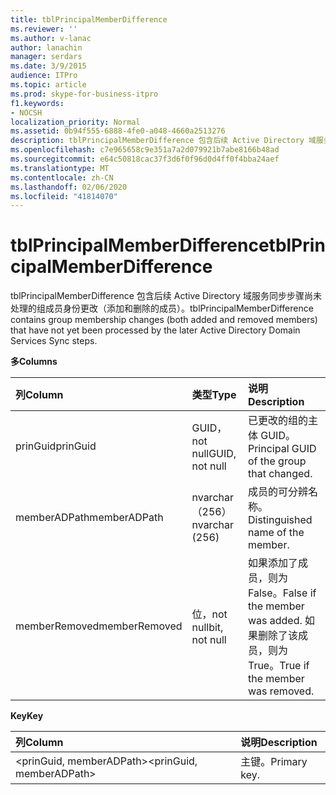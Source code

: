 ```yaml
---
title: tblPrincipalMemberDifference
ms.reviewer: ''
ms.author: v-lanac
author: lanachin
manager: serdars
ms.date: 3/9/2015
audience: ITPro
ms.topic: article
ms.prod: skype-for-business-itpro
f1.keywords:
- NOCSH
localization_priority: Normal
ms.assetid: 0b94f555-6888-4fe0-a048-4660a2513276
description: tblPrincipalMemberDifference 包含后续 Active Directory 域服务同步步骤尚未处理的组成员身份更改（添加和删除的成员）。
ms.openlocfilehash: c7e965658c9e351a7a2d079921b7abe8166b48ad
ms.sourcegitcommit: e64c50818cac37f3d6f0f96d0d4ff0f4bba24aef
ms.translationtype: MT
ms.contentlocale: zh-CN
ms.lasthandoff: 02/06/2020
ms.locfileid: "41814070"
---
```

# <a name="tblprincipalmemberdifference"></a><span data-ttu-id="78bba-103">tblPrincipalMemberDifference</span><span class="sxs-lookup"><span data-stu-id="78bba-103">tblPrincipalMemberDifference</span></span>
 
<span data-ttu-id="78bba-104">tblPrincipalMemberDifference 包含后续 Active Directory 域服务同步步骤尚未处理的组成员身份更改（添加和删除的成员）。</span><span class="sxs-lookup"><span data-stu-id="78bba-104">tblPrincipalMemberDifference contains group membership changes (both added and removed members) that have not yet been processed by the later Active Directory Domain Services Sync steps.</span></span>
  
<span data-ttu-id="78bba-105">**多**</span><span class="sxs-lookup"><span data-stu-id="78bba-105">**Columns**</span></span>

|<span data-ttu-id="78bba-106">**列**</span><span class="sxs-lookup"><span data-stu-id="78bba-106">**Column**</span></span>|<span data-ttu-id="78bba-107">**类型**</span><span class="sxs-lookup"><span data-stu-id="78bba-107">**Type**</span></span>|<span data-ttu-id="78bba-108">**说明**</span><span class="sxs-lookup"><span data-stu-id="78bba-108">**Description**</span></span>|
|:-----|:-----|:-----|
|<span data-ttu-id="78bba-109">prinGuid</span><span class="sxs-lookup"><span data-stu-id="78bba-109">prinGuid</span></span>  <br/> |<span data-ttu-id="78bba-110">GUID，not null</span><span class="sxs-lookup"><span data-stu-id="78bba-110">GUID, not null</span></span>  <br/> |<span data-ttu-id="78bba-111">已更改的组的主体 GUID。</span><span class="sxs-lookup"><span data-stu-id="78bba-111">Principal GUID of the group that changed.</span></span>  <br/> |
|<span data-ttu-id="78bba-112">memberADPath</span><span class="sxs-lookup"><span data-stu-id="78bba-112">memberADPath</span></span>  <br/> |<span data-ttu-id="78bba-113">nvarchar （256）</span><span class="sxs-lookup"><span data-stu-id="78bba-113">nvarchar (256)</span></span>  <br/> |<span data-ttu-id="78bba-114">成员的可分辨名称。</span><span class="sxs-lookup"><span data-stu-id="78bba-114">Distinguished name of the member.</span></span>  <br/> |
|<span data-ttu-id="78bba-115">memberRemoved</span><span class="sxs-lookup"><span data-stu-id="78bba-115">memberRemoved</span></span>  <br/> |<span data-ttu-id="78bba-116">位，not null</span><span class="sxs-lookup"><span data-stu-id="78bba-116">bit, not null</span></span>  <br/> |<span data-ttu-id="78bba-117">如果添加了成员，则为 False。</span><span class="sxs-lookup"><span data-stu-id="78bba-117">False if the member was added.</span></span> <span data-ttu-id="78bba-118">如果删除了该成员，则为 True。</span><span class="sxs-lookup"><span data-stu-id="78bba-118">True if the member was removed.</span></span>  <br/> |
   
<span data-ttu-id="78bba-119">**Key**</span><span class="sxs-lookup"><span data-stu-id="78bba-119">**Key**</span></span>

|<span data-ttu-id="78bba-120">**列**</span><span class="sxs-lookup"><span data-stu-id="78bba-120">**Column**</span></span>|<span data-ttu-id="78bba-121">**说明**</span><span class="sxs-lookup"><span data-stu-id="78bba-121">**Description**</span></span>|
|:-----|:-----|
|<span data-ttu-id="78bba-122">\<prinGuid, memberADPath\></span><span class="sxs-lookup"><span data-stu-id="78bba-122">\<prinGuid, memberADPath\></span></span>  <br/> |<span data-ttu-id="78bba-123">主键。</span><span class="sxs-lookup"><span data-stu-id="78bba-123">Primary key.</span></span>  <br/> |
   

